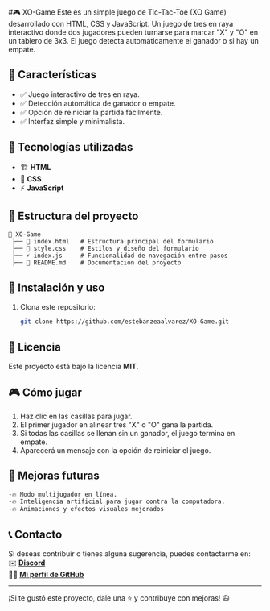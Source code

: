 # 🎮  X O - G a m e 
 
Este es un simple juego de Tic-Tac-Toe (XO Game) desarrollado con HTML, CSS y JavaScript. Un juego de tres en raya interactivo donde dos jugadores pueden turnarse para marcar "X" y "O" en un tablero de 3x3. El juego detecta automáticamente el ganador o si hay un empate.

## 📌 Características

- ✅ Juego interactivo de tres en raya.
- ✅ Detección automática de ganador o empate.
- ✅ Opción de reiniciar la partida fácilmente.
- ✅ Interfaz simple y minimalista.

## 🚀 Tecnologías utilizadas
- 🏗️ **HTML**
- 🎨 **CSS**
- ⚡ **JavaScript**

## 📂 Estructura del proyecto
```
📂 XO-Game
 ├── 📄 index.html   # Estructura principal del formulario
 ├── 🎨 style.css    # Estilos y diseño del formulario
 ├── ⚡ index.js     # Funcionalidad de navegación entre pasos
 ├── 📄 README.md    # Documentación del proyecto
```

## 🔑 Instalación y uso
1. Clona este repositorio:
   ```sh
   git clone https://github.com/estebanzeaalvarez/XO-Game.git
   ```

## 📜 Licencia
Este proyecto está bajo la licencia **MIT**.

## 🎮 Cómo jugar

1. Haz clic en las casillas para jugar.
2. El primer jugador en alinear tres "X" o "O" gana la partida.
3. Si todas las casillas se llenan sin un ganador, el juego termina en empate.
4. Aparecerá un mensaje con la opción de reiniciar el juego.

## 📌 Mejoras futuras
```bash
-🔥 Modo multijugador en línea.
-🔥 Inteligencia artificial para jugar contra la computadora.
-🔥 Animaciones y efectos visuales mejorados
```

## 📞 Contacto

Si deseas contribuir o tienes alguna sugerencia, puedes contactarme en:  
✉️ **[Discord](https://discord.com/users/estebanzea777)**  
👨‍💻 **[Mi perfil de GitHub](https://github.com/estebanzeaalvarez)**  

---
¡Si te gustó este proyecto, dale una ⭐ y contribuye con mejoras! 😃
